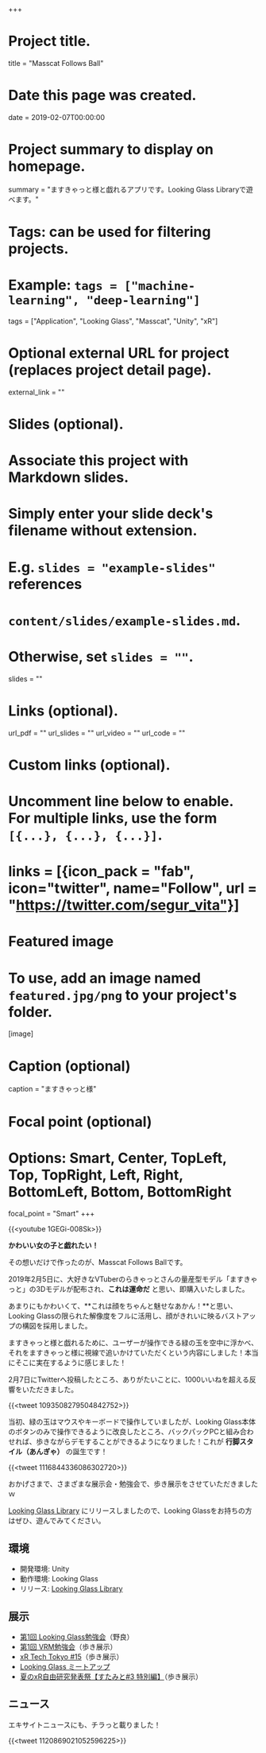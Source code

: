 +++
# Project title.
title = "Masscat Follows Ball"

# Date this page was created.
date = 2019-02-07T00:00:00

# Project summary to display on homepage.
summary = "ますきゃっと様と戯れるアプリです。Looking Glass Libraryで遊べます。"

# Tags: can be used for filtering projects.
# Example: `tags = ["machine-learning", "deep-learning"]`
tags = ["Application", "Looking Glass", "Masscat", "Unity", "xR"]

# Optional external URL for project (replaces project detail page).
external_link = ""

# Slides (optional).
#   Associate this project with Markdown slides.
#   Simply enter your slide deck's filename without extension.
#   E.g. `slides = "example-slides"` references 
#   `content/slides/example-slides.md`.
#   Otherwise, set `slides = ""`.
slides = ""

# Links (optional).
url_pdf = ""
url_slides = ""
url_video = ""
url_code = ""

# Custom links (optional).
#   Uncomment line below to enable. For multiple links, use the form `[{...}, {...}, {...}]`.
# links = [{icon_pack = "fab", icon="twitter", name="Follow", url = "https://twitter.com/segur_vita"}]

# Featured image
# To use, add an image named `featured.jpg/png` to your project's folder. 
[image]
  # Caption (optional)
  caption = "ますきゃっと様"

  # Focal point (optional)
  # Options: Smart, Center, TopLeft, Top, TopRight, Left, Right, BottomLeft, Bottom, BottomRight
  focal_point = "Smart"
+++

{{<youtube 1GEGi-008Sk>}}

**かわいい女の子と戯れたい！**

その想いだけで作ったのが、Masscat Follows Ballです。

2019年2月5日に、大好きなVTuberのらきゃっとさんの量産型モデル「ますきゃっと」の3Dモデルが配布され、**これは運命だ** と思い、即購入いたしました。

あまりにもかわいくて、**これは顔をちゃんと魅せなあかん！**と思い、Looking Glassの限られた解像度をフルに活用し、顔がきれいに映るバストアップの構図を採用しました。

ますきゃっと様と戯れるために、ユーザーが操作できる緑の玉を空中に浮かべ、それをますきゃっと様に視線で追いかけていただくという内容にしました！本当にそこに実在するように感じました！

2月7日にTwitterへ投稿したところ、ありがたいことに、1000いいねを超える反響をいただきました。

{{<tweet 1093508279504842752>}}

当初、緑の玉はマウスやキーボードで操作していましたが、Looking Glass本体のボタンのみで操作できるように改良したところ、バックパックPCと組み合わせれば、歩きながらデモすることができるようになりました！これが **行脚スタイル（あんぎゃ）** の誕生です！

{{<tweet 1116844336086302720>}}

おかげさまで、さまざまな展示会・勉強会で、歩き展示をさせていただきましたｗ

[Looking Glass Library](https://madewith.lookingglassfactory.com/app/72/) にリリースしましたので、Looking Glassをお持ちの方はぜひ、遊んでみてください。



## 環境

- 開発環境: Unity
- 動作環境: Looking Glass
- リリース: [Looking Glass Library](https://madewith.lookingglassfactory.com/app/72/)



## 展示

- [第1回 Looking Glass勉強会](https://lookingglass.connpass.com/event/115508/)（野良）
- [第1回 VRM勉強会](https://vrm.connpass.com/event/116985/)（歩き展示）
- [xR Tech Tokyo #15](https://vrtokyo.connpass.com/event/121561/)（歩き展示）
- [Looking Glass ミートアップ](https://connpass.com/event/124916/)
- [夏のxR自由研究発表祭【すたみと#3 特別編】](https://standalone-vr.connpass.com/event/143354/)（歩き展示）



## ニュース

エキサイトニュースにも、チラっと載りました！

{{<tweet 1120869021052596225>}}
